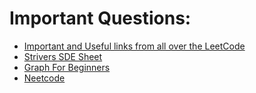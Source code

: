 # Important Questions: 

* [Important and Useful links from all over the LeetCode](https://leetcode.com/discuss/general-discussion/665604/Important-and-Useful-links-from-all-over-the-LeetCode)
* [Strivers SDE Sheet](https://takeuforward.org/interviews/strivers-sde-sheet-top-coding-interview-problems/)
* [Graph For Beginners](https://leetcode.com/discuss/general-discussion/655708/graph-for-beginners-problems-pattern-sample-solutions/)
* [Neetcode](https://neetcode.io/practice)